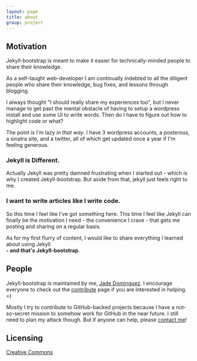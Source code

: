 ```yaml
---
layout: page
title: about
group: project
---
```


## Motivation

Jekyll-bootstrap is meant to make it easier for technically-minded people to share their knowledge.

As a self-taught web-developer I am continually indebted to all the diligent people who share their knowledge, bug fixes, and lessons through blogging.

I always thought "I should really share my experiences too", but I never manage to get past the mental obstacle of having to setup a wordpress install
and use some UI to write words. Then do I have to figure out how to highlight code or what?

The point is I'm lazy _in that way_. I have 3 wordpress accounts, a posterous, a sinatra site, and a twitter,
all of which get updated once a year if I'm feeling generous.

### Jekyll is Different.

Actually Jekyll was pretty damned frustrating when I started out - which is why I created Jekyll-bootstrap.
But aside from that, jekyll just feels right to me.

### I want to write articles like I write code.

So this time I feel like I've got something here. This time I feel like Jekyll can finally be the motivation
I need - the convenience I crave - that gets me posting and sharing on a regular basis.

As for my first flurry of content, I would like to share everything I learned about using Jekyll  
**- and that's Jekyll-bootstrap**.


## People

Jekyll-bootstrap is maintained by me, [Jade Dominguez](http://plusjade.com).
I encourage everyone to check out the [contribute](contributing.html) page if you are interested in helping. =)

Mostly I try to contribute to GitHub-backed projects because I have a not-so-secret
mission to somehow work for GitHub in the near future. I still need to plan my attack though.
But if anyone can help, please [contact me](http://plusjade.com)!

## Licensing

[Creative Commons](http://creativecommons.org/licenses/by-nc-sa/3.0/)